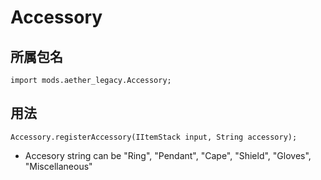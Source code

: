 # Accessory

## 所属包名

```zenscript
import mods.aether_legacy.Accessory;
```
## 用法

```zenscript
Accessory.registerAccessory(IItemStack input, String accessory);
```
- Accesory string can be "Ring", "Pendant", "Cape", "Shield", "Gloves", "Miscellaneous"